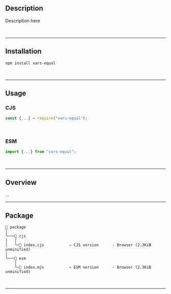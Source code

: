 
## Description

Description here

<br/>

---



## Installation

```shell
npm install vars-equal
```

<br/>

---

## Usage

### CJS

```javascript
const {...} = require("vars-equal");
```

<br/>

### ESM

```javascript
import {...} from "vars-equal";
```

<br/>

---

## Overview


...

---

## Package

```
📁 package                
│
└───📁 cjs
│   │
│   └─📝 index.cjs           ⇽ CJS version      - Browser (2.3KiB unminified)
│   
└───📁 esm
    │
    └─📝 index.mjs           ⇽ ESM version      - Browser (2.3KiB unminified)

```

<br/>

---


